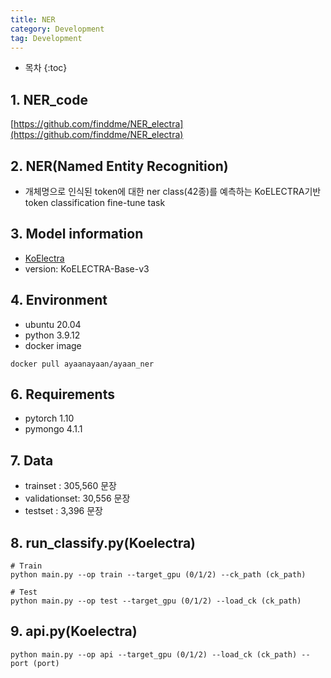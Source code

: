```yaml
---
title: NER
category: Development
tag: Development
---
```








* 목차
{:toc}









## 1\. NER_code

[https://github.com/finddme/NER_electra](https://github.com/finddme/NER_electra)

## 2\. NER(Named Entity Recognition)
- 개체명으로 인식된 token에 대한 ner class(42종)를 예측하는 KoELECTRA기반 token classification fine-tune task

## 3\. Model information

- [KoElectra](https://github.com/monologg/KoELECTRA/tree/024fbdd600e653b6e4bdfc64ceec84181b5ce6c4)
- version: KoELECTRA-Base-v3

## 4\. Environment
- ubuntu 20.04
- python 3.9.12
- docker image
```
docker pull ayaanayaan/ayaan_ner
```

## 6\. Requirements
- pytorch 1.10
- pymongo 4.1.1

## 7\. Data
- trainset : 305,560 문장
- validationset: 30,556 문장
- testset : 3,396 문장


## 8\. run_classify.py(Koelectra)
```
# Train
python main.py --op train --target_gpu (0/1/2) --ck_path (ck_path)

# Test
python main.py --op test --target_gpu (0/1/2) --load_ck (ck_path)
```

## 9\. api.py(Koelectra)
```
python main.py --op api --target_gpu (0/1/2) --load_ck (ck_path) --port (port)
```


